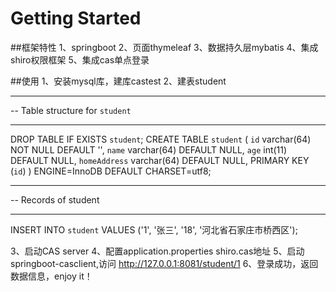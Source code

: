 # Getting Started
##框架特性
1、springboot
2、页面thymeleaf
3、数据持久层mybatis
4、集成shiro权限框架
5、集成cas单点登录

##使用
1、安装mysql库，建库castest
2、建表student
-- ----------------------------
-- Table structure for `student`
-- ----------------------------
DROP TABLE IF EXISTS `student`;
CREATE TABLE `student` (
  `id` varchar(64) NOT NULL DEFAULT '',
  `name` varchar(64) DEFAULT NULL,
  `age` int(11) DEFAULT NULL,
  `homeAddress` varchar(64) DEFAULT NULL,
  PRIMARY KEY (`id`)
) ENGINE=InnoDB DEFAULT CHARSET=utf8;

-- ----------------------------
-- Records of student
-- ----------------------------
INSERT INTO `student` VALUES ('1', '张三', '18', '河北省石家庄市桥西区');

3、启动CAS server
4、配置application.properties shiro.cas地址
5、启动springboot-casclient,访问 http://127.0.0.1:8081/student/1
6、登录成功，返回数据信息，enjoy it！
